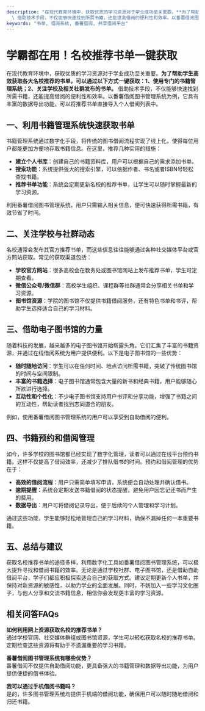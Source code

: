 ```yaml
---
description: "在现代教育环境中，获取优质的学习资源对于学业成功至关重要。**为了帮助学生高效获取各大名校推荐的书单，可以通过以下方式一键获取：1、使用专门的书籍管理系统；2、关注学校及相关社群发布的书单。**\
  \ 借助技术手段，不仅能够快速找到所需书籍，还能提高借阅的便利性和效率。以番薯借阅图书管理系统为例，它具有丰富的数据导出功能，可以将推荐书单直接导入个人借阅列表中。"
keywords: "书单, 借阅系统, 番薯借阅, 共享借阅平台"
---
```

# 学霸都在用！名校推荐书单一键获取

在现代教育环境中，获取优质的学习资源对于学业成功至关重要。**为了帮助学生高效获取各大名校推荐的书单，可以通过以下方式一键获取：1、使用专门的书籍管理系统；2、关注学校及相关社群发布的书单。** 借助技术手段，不仅能够快速找到所需书籍，还能提高借阅的便利性和效率。以番薯借阅图书管理系统为例，它具有丰富的数据导出功能，可以将推荐书单直接导入个人借阅列表中。

## 一、利用书籍管理系统快速获取书单

书籍管理系统通过数字化手段，将传统的图书借阅流程实现了线上化，使得每位用户都能更加方便地存取书籍信息。在这里，推荐几种实用的措施：

- **建立个人书库**：创建自己的书籍资料库，用户可以根据自己的需求添加书单。
- **搜索功能**：系统提供强大的搜索引擎，可以依据作者、书名或者ISBN号轻松查找书籍。
- **推荐书单功能**：系统会定期更新名校的推荐书单，让学生可以随时掌握最新的学习资源。

利用番薯借阅图书管理系统，用户只需输入相关信息，便可快速获得所需书籍，有效节省了时间。

## 二、关注学校与社群动态

名校通常会发布其官方推荐书单，而这些信息往往能够通过各种社交媒体平台或官方网站获取。常见的获取渠道包括：

- **学校官方网站**：很多高校会在教务处或图书馆网站上发布推荐书单，学生可定期查看。
- **微信公众号/微信群**：高校学生组织、课程群等社群通常会分享相关书单和学习资源。
- **图书馆资源**：学院的图书馆不仅提供书籍借阅服务，还有特色书单和书评，帮助学生选择适合自己的学习材料。

## 三、借助电子图书馆的力量

随着科技的发展，越来越多的电子图书馆开始崭露头角。它们汇集了丰富的书籍资源，并通过在线借阅系统为用户提供便利。以下是电子图书馆的一些优势：

- **随时随地访问**：学生可以在任何时间、地点访问所需书籍，突破了传统图书馆的时间与空间限制。
- **丰富的书籍选择**：电子图书馆通常包含大量的新书和经典书籍，用户能够随心所欲进行选择。
- **互动性和个性化**：不少电子图书馆支持用户书评和分享功能，增强了书籍之间的互动性，帮助读者找到志同道合的朋友。

例如，使用番薯借阅图书管理系统的用户可以享受到自助借阅的便利。

## 四、书籍预约和借阅管理

如今，许多学校的图书馆都已经实现了数字化管理，读者可以通过在线平台预约书籍。这样不仅提高了借阅效率，还减少了排队借书的时间。预约和借阅管理的优势在于：

- **高效的借阅流程**：用户只需简单填写申请，系统便会自动处理并确认借书。
- **逾期提醒**：系统会定期发送书籍借阅的状态提醒，避免用户因忘记还书而产生的费用。
- **数据导出**：用户可将借阅记录导出，便于后续的个人管理和学习计划。

通过这些功能，学生能够轻松地管理自己的学习材料，确保不漏掉任何一本重要书籍。

## 五、总结与建议

获取名校推荐书单的途径多样，利用数字化工具如番薯借阅图书管理系统，可以极大提升寻找和借阅书籍的效率。无论是通过学校社群、电子图书馆，还是借助自助借阅平台，学子们都应积极探索适合自己的获取方式。建议定期更新个人书单，并保持对新资源的敏感性，以助力学业的全面发展。同时，不妨加入一些学习文化圈子，与他人分享和交流书籍信息，相信你会发现更丰富的学习资源。

## 相关问答FAQs

**如何利用网上资源获取名校的推荐书单？**  
通过学校官网、社交媒体群组或图书馆资源，学生可以轻松获取名校的推荐书单。定期检查这些资源将有助于不遗漏重要的学习书籍。

**番薯借阅图书管理系统有哪些优势？**  
番薯借阅不仅提供自助借阅功能，更具备强大的书籍管理和数据导出功能，为用户提供便捷的借书体验。

**我可以通过手机借阅书籍吗？**  
是的，许多图书管理系统均提供手机端的借阅功能，确保用户可以随时随地借阅和归还书籍。
